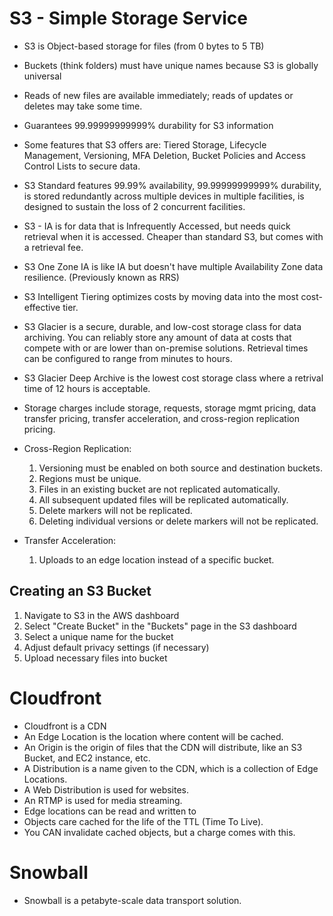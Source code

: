 # S3 - Simple Storage Service

+ S3 is Object-based storage for files (from 0 bytes to 5 TB)

+ Buckets (think folders) must have unique names because S3 is globally universal

+ Reads of new files are available immediately; reads of updates or deletes may take some time.

+ Guarantees 99.99999999999% durability for S3 information

+ Some features that S3 offers are: Tiered Storage, Lifecycle Management, Versioning, MFA Deletion, Bucket Policies and
  Access Control Lists to secure data.

+ S3 Standard features 99.99% availability, 99.99999999999% durability, is stored redundantly across multiple devices in
  multiple facilities, is designed to sustain the loss of 2 concurrent facilities.

+ S3 - IA is for data that is Infrequently Accessed, but needs quick retrieval when it is accessed. Cheaper than
  standard S3, but comes with a retrieval fee.

+ S3 One Zone IA is like IA but doesn't have multiple Availability Zone data resilience. (Previously known as RRS)

+ S3 Intelligent Tiering optimizes costs by moving data into the most cost-effective tier.

+ S3 Glacier is a secure, durable, and low-cost storage class for data archiving. You can reliably store any amount of data
  at costs that compete with or are lower than on-premise solutions. Retrieval times can be configured to range from minutes to hours.

+ S3 Glacier Deep Archive is the lowest cost storage class where a retrival time of 12 hours is acceptable.

+ Storage charges include storage, requests, storage mgmt pricing, data transfer pricing, transfer acceleration, and cross-region replication pricing.

+ Cross-Region Replication:
  1) Versioning must be enabled on both source and destination buckets.
  2) Regions must be unique.
  3) Files in an existing bucket are not replicated automatically.
  4) All subsequent updated files will be replicated automatically.
  5) Delete markers will not be replicated.
  6) Deleting individual versions or delete markers will not be replicated.

+ Transfer Acceleration:
  1) Uploads to an edge location instead of a specific bucket.

## Creating an S3 Bucket

1) Navigate to S3 in the AWS dashboard
2) Select "Create Bucket" in the "Buckets" page in the S3 dashboard
3) Select a unique name for the bucket
4) Adjust default privacy settings (if necessary)
5) Upload necessary files into bucket


# Cloudfront

+ Cloudfront is a CDN
+ An Edge Location is the location where content will be cached.
+ An Origin is the origin of files that the CDN will distribute, like an S3 Bucket, and EC2 instance, etc.
+ A Distribution is a name given to the CDN, which is a collection of Edge Locations.
+ A Web Distribution is used for websites.
+ An RTMP is used for media streaming.
+ Edge locations can be read and written to
+ Objects care cached for the life of the TTL (Time To Live).
+ You CAN invalidate cached objects, but a charge comes with this.

# Snowball

+ Snowball is a petabyte-scale data transport solution.



